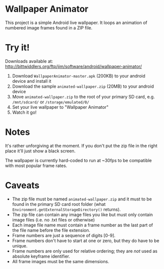 Wallpaper Animator
==================

This project is a simple Android live wallpaper. It loops an animation of numbered image frames found in a ZIP file.

Try it!
=======
Downloads available at: http://bittwiddlers.org/ftp/jim/software/android/wallpaper-animator/

1. Download `WallpaperAnimator-master.apk` (200KB) to your android device and install it
2. Download the sample `animated-wallpaper.zip` (20MB) to your android device
3. Move `animated-wallpaper.zip` to the root of your primary SD card, e.g. `/mnt/sdcard/` or `/storage/emulated/0/`
4. Set your live wallpaper to "Wallpaper Animator"
5. Watch it go!

Notes
=====
It's rather unforgiving at the moment. If you don't put the zip file in the right place it'll just show a black screen.

The wallpaper is currently hard-coded to run at ~30fps to be compatible with most popular frame rates.

Caveats
=======
* The zip file must be named `animated-wallpaper.zip` and it must to be found in the primary SD card root folder (what `Environment.getExternalStorageDirectory()` returns).
* The zip file can contain any image files you like but must only contain image files (i.e. no .txt files or otherwise)
* Each image file name must contain a frame number as the last part of the file name before the file extension.
* Frame numbers are just a sequence of digits [0-9].
* Frame numbers don't have to start at one or zero, but they do have to be unique.
* Frame numbers are only used for relative ordering; they are *not* used as absolute keyframe identifier.
* All frame images must be the same dimensions.
